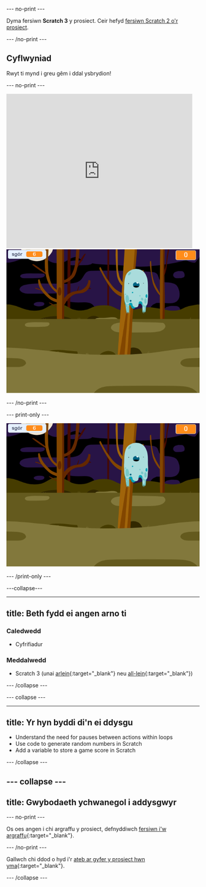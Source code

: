 \--- no-print \---

Dyma fersiwn **Scratch 3** y prosiect. Ceir hefyd [fersiwn Scratch 2 o'r prosiect](https://projects.raspberrypi.org/en/projects/ghostbusters-scratch2).

\--- /no-print \---

## Cyflwyniad

Rwyt ti mynd i greu gêm i ddal ysbrydion!

\--- no-print \---

<div class="scratch-preview">
  <iframe allowtransparency="true" width="485" height="402" src="https://scratch.mit.edu/projects/embed/276874679/?autostart=false" frameborder="0" scrolling="no"></iframe>
  <img src="images/showcase-static.png">
</div>

\--- /no-print \---

\--- print-only \---

![arddangos](images/showcase-static.png)

\--- /print-only \---

\---collapse\---

* * *

## title: Beth fydd ei angen arno ti

### Caledwedd

- Cyfrifiadur

### Meddalwedd

- Scratch 3 (unai [arlein](http://rpf.io/scratchon){:target="_blank"} neu [all-lein](http://rpf.io/scratchoff){:target="_blank"})

\--- /collapse \---

\--- collapse \---

* * *

## title: Yr hyn byddi di'n ei ddysgu

- Understand the need for pauses between actions within loops
- Use code to generate random numbers in Scratch
- Add a variable to store a game score in Scratch

\--- /collapse \---

## \--- collapse \---

## title: Gwybodaeth ychwanegol i addysgwyr

\--- no-print \---

Os oes angen i chi argraffu y prosiect, defnyddiwch [fersiwn i'w argraffu](https://projects.raspberrypi.org/en/projects/ghostbusters/print){:target="_blank"}.

\--- /no-print \---

Gallwch chi ddod o hyd i'r [ateb ar gyfer y prosiect hwn yma](http://rpf.io/p/en/ghostbusters-get){:target="_blank"}.

\--- /collapse \---
